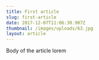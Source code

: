 ```yaml
---
title: First article
slug: first-article
date: 2017-12-07T11:06:30.907Z
thumbnail: /images/uploads/63.jpg
layout: article
---
```

Body of the article lorem
